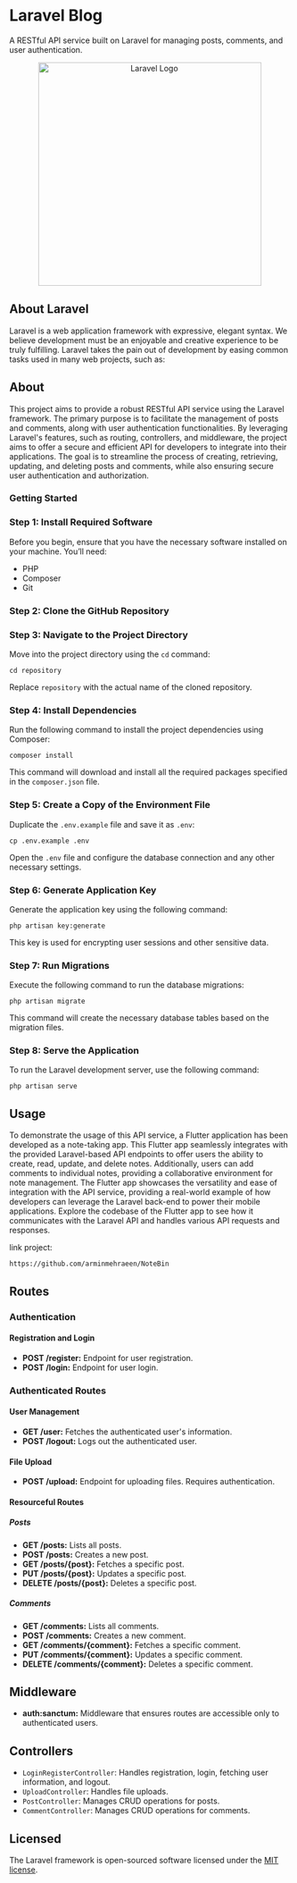 # Laravel Blog
A RESTful API service built on Laravel for managing posts, comments, and user authentication.

<p align="center">
  <a href="https://laravel.com" target="_blank">
    <img src="https://raw.githubusercontent.com/laravel/art/master/logo-lockup/5%20SVG/2%20CMYK/1%20Full%20Color/laravel-logolockup-cmyk-red.svg" width="400" alt="Laravel Logo">
  </a>
</p>

## About Laravel

Laravel is a web application framework with expressive, elegant syntax. We believe development must be an enjoyable and creative experience to be truly fulfilling. Laravel takes the pain out of development by easing common tasks used in many web projects, such as:


## About

This project aims to provide a robust RESTful API service using the Laravel framework. The primary purpose is to facilitate the management of posts and comments, along with user authentication functionalities. By leveraging Laravel's features, such as routing, controllers, and middleware, the project aims to offer a secure and efficient API for developers to integrate into their applications. The goal is to streamline the process of creating, retrieving, updating, and deleting posts and comments, while also ensuring secure user authentication and authorization.


### Getting Started

### Step 1: Install Required Software

Before you begin, ensure that you have the necessary software installed on your machine. You’ll need:

- PHP
- Composer
- Git

### Step 2: Clone the GitHub Repository

### Step 3: Navigate to the Project Directory

Move into the project directory using the `cd` command:

```
cd repository
```

Replace `repository` with the actual name of the cloned repository.

### Step 4: Install Dependencies

Run the following command to install the project dependencies using Composer:

```
composer install
```

This command will download and install all the required packages specified in the `composer.json` file.

### Step 5: Create a Copy of the Environment File

Duplicate the `.env.example` file and save it as `.env`:

```
cp .env.example .env
```

Open the `.env` file and configure the database connection and any other necessary settings.

### Step 6: Generate Application Key

Generate the application key using the following command:

```
php artisan key:generate
```

This key is used for encrypting user sessions and other sensitive data.

### Step 7: Run Migrations

Execute the following command to run the database migrations:

```
php artisan migrate
```

This command will create the necessary database tables based on the migration files.

### Step 8: Serve the Application

To run the Laravel development server, use the following command:

```
php artisan serve
```

## Usage

To demonstrate the usage of this API service, a Flutter application has been developed as a note-taking app. This Flutter app seamlessly integrates with the provided Laravel-based API endpoints to offer users the ability to create, read, update, and delete notes. Additionally, users can add comments to individual notes, providing a collaborative environment for note management. The Flutter app showcases the versatility and ease of integration with the API service, providing a real-world example of how developers can leverage the Laravel back-end to power their mobile applications. Explore the codebase of the Flutter app to see how it communicates with the Laravel API and handles various API requests and responses.

link project: 
```
https://github.com/arminmehraeen/NoteBin
```
## Routes

### Authentication

#### Registration and Login

- **POST /register:** Endpoint for user registration.
- **POST /login:** Endpoint for user login.

### Authenticated Routes

#### User Management

- **GET /user:** Fetches the authenticated user's information.
- **POST /logout:** Logs out the authenticated user.

#### File Upload

- **POST /upload:** Endpoint for uploading files. Requires authentication.

#### Resourceful Routes

##### Posts

- **GET /posts:** Lists all posts.
- **POST /posts:** Creates a new post.
- **GET /posts/{post}:** Fetches a specific post.
- **PUT /posts/{post}:** Updates a specific post.
- **DELETE /posts/{post}:** Deletes a specific post.

##### Comments

- **GET /comments:** Lists all comments.
- **POST /comments:** Creates a new comment.
- **GET /comments/{comment}:** Fetches a specific comment.
- **PUT /comments/{comment}:** Updates a specific comment.
- **DELETE /comments/{comment}:** Deletes a specific comment.

## Middleware

- **auth:sanctum:** Middleware that ensures routes are accessible only to authenticated users.

## Controllers

- `LoginRegisterController`: Handles registration, login, fetching user information, and logout.
- `UploadController`: Handles file uploads.
- `PostController`: Manages CRUD operations for posts.
- `CommentController`: Manages CRUD operations for comments.

## Licensed

The Laravel framework is open-sourced software licensed under the [MIT license](https://opensource.org/licenses/MIT).
